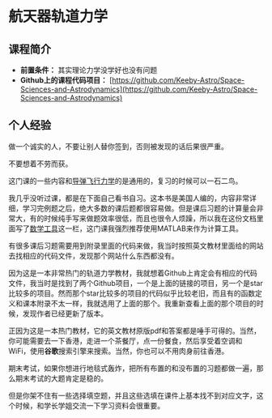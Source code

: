 # 航天器轨道力学
## 课程简介
- **前置条件：** 其实理论力学没学好也没有问题
- **Github上的课程代码项目：** [https://github.com/Keeby-Astro/Space-Sciences-and-Astrodynamics](https://github.com/Keeby-Astro/Space-Sciences-and-Astrodynamics)

## 个人经验
做一个诚实的人，不要让别人替你签到，否则被发现的话后果很严重。

不要想着不劳而获。

这门课的一些内容和[导弹飞行力学](Missile%20Flight%20Dynamics.md)的是通用的，复习的时候可以一石二鸟。

我几乎没听过课，都是在下面自己看书自习。这本书是美国人编的，内容非常详细，学习完例题之后，绝大多数的课后题都很容易做。但是课后习题的计算量会非常大，有的时候纯手写来做题效率很低，而且也很令人烦躁，所以我在这份文档里面写了[数学工具](../Math%20Tools/Tools%20For%20Mathematics.md)这一栏，这门课我强烈推荐使用MATLAB来作为计算工具。

有很多课后习题需要用到附录里面的代码来做，我当时按照英文教材里面给的网站去找相应的代码文件，发现那个网站什么东西都没有。

因为这是一本非常热门的轨道力学教材，我就想着Github上肯定会有相应的代码文件，我当时是找到了两个Github项目，一个是上面的链接的项目，另一个是star比较多的项目。然而那个star比较多的项目的代码似乎比较老旧，而且有的函数定义和课本附录不太一样，我就选用了上面的那个。我重新查看上面的那个项目的时候，发现作者已经更新了版本。

正因为这是一本热门教材，它的英文教材原版pdf和答案都是唾手可得的。当然，你可能需要去一下香港，走进一个茶餐厅，点一份餐食，然后享受着空调和WiFi，使用**谷歌**搜索引擎来搜索。当然，你也可以不用肉身前往香港。

期末考试，如果你想进行地毯式轰炸，把所有布置的和没布置的习题都做一遍，那么期末考试的大题肯定是稳的。

但是你架不住有一些选择填空题，并且这些选填在课件上基本找不到对应文字，这个时候，和学长学姐交流一下学习资料会很重要。